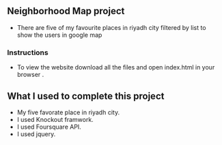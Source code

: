 ## Neighborhood Map project
* There are five of my favourite places in riyadh city filtered by list to show the users in google map 

### Instructions

* To view the website download all the files and open index.html in your browser .

 

## What I used to complete this project 
* My five favorate place in riyadh city.  
* I used Knockout framwork.  
* I used Foursquare API.
* I used jquery. 


